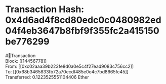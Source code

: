
Transaction Hash: 0x4d6ad4f8cd80edc0c0480982ed04f4eb3647b8fbf9f355fc2a415150be776299
====================================================================================
  
#💸Transaction  
Block: [[14456778]]  
From: [[0xc02aaa39b223fe8d0a0e5c4f27ead9083c756cc2]]  
To: [[0x68b3465833fb72a70ecdf485e0e4c7bd8665fc45]]  
Transferred: 0.1223525551104406 Ether
